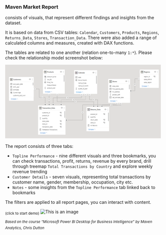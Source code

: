### Maven Market Report
consists of visuals, that represent different findings 
and insights from the dataset. 

It is based on data from CSV tables: `Calendar`, `Customers`, `Products`, `Regions`, `Returns_Data`, 
`Stores`, `Transaction_Data`.
There were also added a range of calculated columns and measures, created with DAX functions.

The tables are related to one another (relation one-to-many `1:*`). Please check
the relationship model screenshot below:

![This is an image](https://github.com/KaterIva/Maven_Market_Report_PBI/blob/master/Data_model_MA_Report.PNG?raw=true)

The report consists of three tabs: 
- `Topline Performance` - nine different visuals and three bookmarks, you can check transactions, profit, 
returns, revenue by every brand, drill through treemap `Total Transactions by Country`
and explore weekly revenue trending
- `Customer Details` - seven visuals, representing total transactions by customer name, 
gender, membership, occupation, city etc.
- `Notes` - some insights from the `Topline Performance` tab linked back to bookmarks

The filters are applied to all report pages, you can interact with content.

<sub>(click to start demo)</sub>
![This is an image](https://github.com/KaterIva/Maven_Market_Report_PBI/blob/master/mavenMarketDemo.gif?raw=true)

<sup>*Based on the course “Microsoft Power BI Desktop for Business Intelligence” by Maven Analytics, Chris Dutton*</sup>